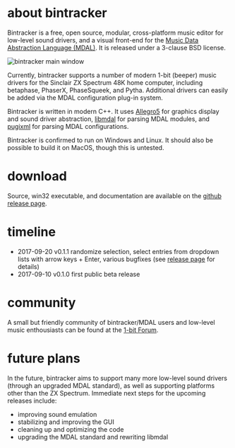 # about bintracker

Bintracker is a free, open source, modular, cross-platform music editor for low-level sound drivers, and a visual front-end for the [Music Data Abstraction Language (MDAL)](https://utz82.github.io/MDAL). It is released under a 3-clause BSD license.

![bintracker main window](https://raw.githubusercontent.com/utz82/bintracker/master/docs/data/bintracker.png)

Currently, bintracker supports a number of modern 1-bit (beeper) music drivers for the Sinclair ZX Spectrum 48K home computer, including betaphase, PhaserX, PhaseSqueek, and Pytha. Additional drivers can easily be added via the MDAL configuration plug-in system.

Bintracker is written in modern C++. It uses [Allegro5](http://liballeg.org/) for graphics display and sound driver abstraction, [libmdal](https://github.com/utz82/MDAL) for parsing MDAL modules, and [pugixml](https://pugixml.org/) for parsing MDAL configurations.

Bintracker is confirmed to run on Windows and Linux. It should also be possible to build it on MacOS, though this is untested.


# download

Source, win32 executable, and documentation are available on the [github release page](https://github.com/utz82/bintracker/releases/latest).


# timeline

- 2017-09-20 v0.1.1 randomize selection, select entries from dropdown lists with arrow keys + Enter, various bugfixes (see [release page](https://github.com/utz82/bintracker/releases/tag/v0.1.1-beta) for details)
- 2017-09-10 v0.1.0 first public beta release


# community

A small but friendly community of bintracker/MDAL users and low-level music enthousiasts can be found at the [1-bit Forum](http://www.randomflux.info/1bit/).


# future plans

In the future, bintracker aims to support many more low-level sound drivers (through an upgraded MDAL standard), as well as supporting platforms other than the ZX Spectrum. Immediate next steps for the upcoming releases include:

- improving sound emulation
- stabilizing and improving the GUI
- cleaning up and optimizing the code
- upgrading the MDAL standard and rewriting libmdal